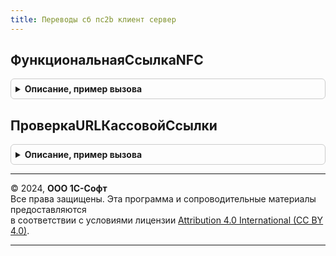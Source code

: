 ```yaml
---
title: Переводы сб пc2b клиент сервер
---
```



## ФункциональнаяСсылкаNFC
<details style="margin: 1em 0; padding: 0.5em; border: 1px solid #ccc; border-radius: 6px;">

<summary style="font-weight: bold; cursor: pointer;">Описание, пример вызова</summary>

```bsl

// Формирует URL функциональной ссылки СБП для записи на NFC.
//
// Параметры:
//  ФункциональнаяСсылка - Строка - URL кассовой ссылки или платежной ссылки СБП.
//
// Возвращаемое значение:
//  Строка - функциональная ссылка СБП для записи на NFC.
//
Функция ФункциональнаяСсылкаNFC(ФункциональнаяСсылка) Экспорт
```

Пример вызова
```bsl
Результат = ПереводыСБПc2bКлиентСервер.ФункциональнаяСсылкаNFC(ФункциональнаяСсылка) 
```
</details>

## ПроверкаURLКассовойСсылки
<details style="margin: 1em 0; padding: 0.5em; border: 1px solid #ccc; border-radius: 6px;">

<summary style="font-weight: bold; cursor: pointer;">Описание, пример вызова</summary>

```bsl

// Устарела. Следует использовать ОбщегоНазначенияКлиентСервер.СтруктураURI.
// Определяет валидность URL переданной кассовой ссылки.
//
// Параметры:
//  КассоваяСсылка - Строка - URL кассовой ссылки.
//  ПроверкаПутиНаСервере - Булево - признак проверки заполненности пути на серверер в переданном URL.
//
// Возвращаемое значение:
//  Структура - Содержит результат проверки:
//    *URLВалиден - Булево - если Истина, URL валиден.
//    *СтруктураURI - Структура - составные части URL в виде структуры.
//
Функция ПроверкаURLКассовойСсылки(Знач Ссылка, Знач ПроверкаПутиНаСервере) Экспорт
```

Пример вызова
```bsl
Результат = ПереводыСБПc2bКлиентСервер.ПроверкаURLКассовойСсылки(Ссылка, ПроверкаПутиНаСервере) 
```
</details>

---

© 2024, **ООО 1С-Софт**  
Все права защищены. Эта программа и сопроводительные материалы предоставляются  
в соответствии с условиями лицензии [Attribution 4.0 International (CC BY 4.0)](https://creativecommons.org/licenses/by/4.0/legalcode).

---
